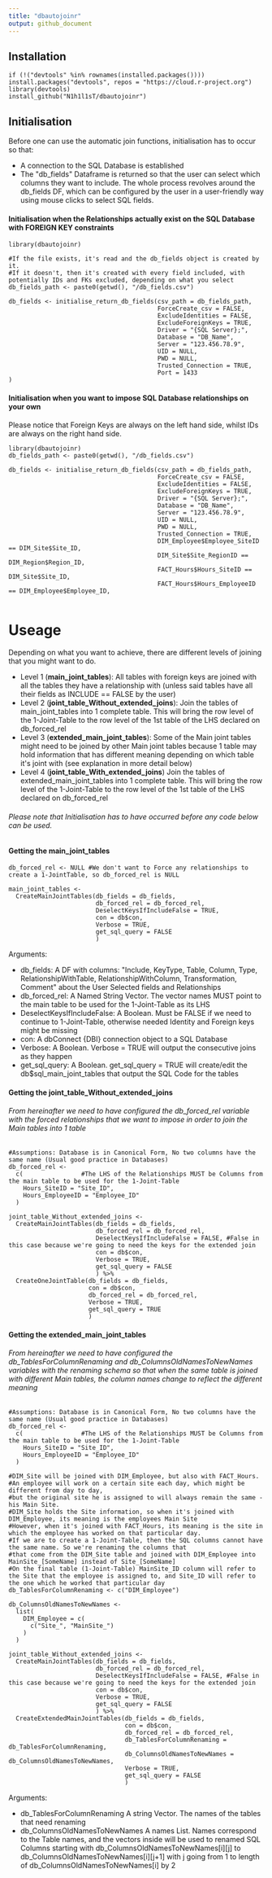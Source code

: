 ```yaml
---
title: "dbautojoinr"
output: github_document
---
```


## Installation

```{r }
if (!("devtools" %in% rownames(installed.packages()))) install.packages("devtools", repos = "https://cloud.r-project.org")
library(devtools)
install_github("N1h1l1sT/dbautojoinr")
```

## Initialisation

Before one can use the automatic join functions, initialisation has to occur so that:
* A connection to the SQL Database is established
* The "db_fields" Dataframe is returned so that the user can select which columns they want to include.
The whole process revolves around the db_fields DF, which can be configured by the user in a user-friendly way using mouse clicks to select SQL fields.

#### Initialisation when the Relationships actually exist on the SQL Database with FOREIGN KEY constraints

```{r }
library(dbautojoinr)

#If the file exists, it's read and the db_fields object is created by it.
#If it doesn't, then it's created with every field included, with potentially IDs and FKs excluded, depending on what you select
db_fields_path <- paste0(getwd(), "/db_fields.csv")

db_fields <- initialise_return_db_fields(csv_path = db_fields_path,
                                         ForceCreate_csv = FALSE,
                                         ExcludeIdentities = FALSE,
                                         ExcludeForeignKeys = TRUE,
                                         Driver = "{SQL Server};",
                                         Database = "DB_Name",
                                         Server = "123.456.78.9",
                                         UID = NULL,
                                         PWD = NULL,
                                         Trusted_Connection = TRUE,
                                         Port = 1433
)
```

#### Initialisation when you want to impose SQL Database relationships on your own

Please notice that Foreign Keys are always on the left hand side, whilst IDs are always on the right hand side.

```{r }
library(dbautojoinr)
db_fields_path <- paste0(getwd(), "/db_fields.csv")

db_fields <- initialise_return_db_fields(csv_path = db_fields_path,
                                         ForceCreate_csv = FALSE,
                                         ExcludeIdentities = FALSE,
                                         ExcludeForeignKeys = TRUE,
                                         Driver = "{SQL Server};",
                                         Database = "DB_Name",
                                         Server = "123.456.78.9",
                                         UID = NULL,
                                         PWD = NULL,
                                         Trusted_Connection = TRUE,
                                         DIM_Employee$Employee_SiteID == DIM_Site$Site_ID,
                                         DIM_Site$Site_RegionID == DIM_Region$Region_ID,
                                         FACT_Hours$Hours_SiteID == DIM_Site$Site_ID,
                                         FACT_Hours$Hours_EmployeeID == DIM_Employee$Employee_ID,
    
```


# Useage

Depending on what you want to achieve, there are different levels of joining that you might want to do.

  * Level 1 (**main_joint_tables**): All tables with foreign keys are joined with all the tables they have a relationship with (unless said tables have all their fields as INCLUDE == FALSE by the user)
  * Level 2 (**joint_table_Without_extended_joins**): Join the tables of main_joint_tables into 1 complete table. This will bring the row level of the 1-Joint-Table to the row level of the 1st table of the LHS declared on db_forced_rel
  * Level 3 (**extended_main_joint_tables**): Some of the Main joint tables might need to be joined by other Main joint tables because 1 table may hold information that has different meaning depending on which table it's joint with (see explanation in more detail below)
  * Level 4 (**joint_table_With_extended_joins**) Join the tables of extended_main_joint_tables into 1 complete table. This will bring the row level of the 1-Joint-Table to the row level of the 1st table of the LHS declared on db_forced_rel

###### _Please note that Initialisation has to have occurred before any code below can be used._

#### Getting the main_joint_tables

```{r }
db_forced_rel <- NULL #We don't want to Force any relationships to create a 1-JointTable, so db_forced_rel is NULL

main_joint_tables <-
  CreateMainJointTables(db_fields = db_fields,
                        db_forced_rel = db_forced_rel,
                        DeselectKeysIfIncludeFalse = TRUE,
                        con = db$con,
                        Verbose = TRUE,
                        get_sql_query = FALSE
                        )

```
Arguments:
  * db_fields: A DF with columns: "Include, KeyType, Table, Column, Type, RelationshipWithTable, RelationshipWithColumn, Transformation, Comment" about the User Selected fields and Relationships
  * db_forced_rel: A Named String Vector. The vector names MUST point to the main table to be used for the 1-Joint-Table as its LHS
  * DeselectKeysIfIncludeFalse: A Boolean. Must be FALSE if we need to continue to 1-Joint-Table, otherwise needed Identity and Foreign keys might be missing
  * con: A dbConnect {DBI} connection object to a SQL Database
  * Verbose: A Boolean. Verbose = TRUE will output the consecutive joins as they happen
  * get_sql_query: A Boolean. get_sql_query = TRUE will create/edit the db$sql_main_joint_tables that output the SQL Code for the tables

#### Getting the joint_table_Without_extended_joins

###### _From hereinafter we need to have configured the db_forced_rel variable with the forced relationships that we want to impose in order to join the Main tables into 1 table_

```{r }
#Assumptions: Database is in Canonical Form, No two columns have the same name (Usual good practice in Databases)
db_forced_rel <-
  c(                #The LHS of the Relationships MUST be Columns from the main table to be used for the 1-Joint-Table
    Hours_SiteID = "Site_ID",
    Hours_EmployeeID = "Employee_ID"
  )

joint_table_Without_extended_joins <-
  CreateMainJointTables(db_fields = db_fields,
                        db_forced_rel = db_forced_rel,
                        DeselectKeysIfIncludeFalse = FALSE, #False in this case because we're going to need the keys for the extended join
                        con = db$con,
                        Verbose = TRUE,
                        get_sql_query = FALSE
                        ) %>%
  CreateOneJointTable(db_fields = db_fields,
                      con = db$con,
                      db_forced_rel = db_forced_rel,
                      Verbose = TRUE,
                      get_sql_query = TRUE
                      )

```


#### Getting the extended_main_joint_tables

###### _From hereinafter we need to have configured the db_TablesForColumnRenaming and db_ColumnsOldNamesToNewNames variables with the renaming schema so that when the same table is joined with different Main tables, the column names change to reflect the different meaning_

```{r }
#Assumptions: Database is in Canonical Form, No two columns have the same name (Usual good practice in Databases)
db_forced_rel <-
  c(                #The LHS of the Relationships MUST be Columns from the main table to be used for the 1-Joint-Table
    Hours_SiteID = "Site_ID",
    Hours_EmployeeID = "Employee_ID"
  )

#DIM_Site will be joined with DIM_Employee, but also with FACT_Hours.
#An employee will work on a certain site each day, which might be different from day to day,
#but the original site he is assigned to will always remain the same - his Main Site.
#DIM_Site holds the Site information, so when it's joined with DIM_Employee, its meaning is the employees Main Site
#However, when it's joined with FACT_Hours, its meaning is the site in which the employee has worked on that particular day.
#If we are to create a 1-Joint-Table, then the SQL columns cannot have the same name. So we're renaming the columns that
#that come from the DIM_Site table and joined with DIM_Employee into MainSite_[SomeName] instead of Site_[SomeName]
#On the final table (1-Joint-Table) MainSite_ID column will refer to the Site that the employee is assigned to, and Site_ID will refer to the one which he worked that particular day
db_TablesForColumnRenaming <- c("DIM_Employee")

db_ColumnsOldNamesToNewNames <-
  list(
    DIM_Employee = c(
      c("Site_", "MainSite_")
    )
  )

joint_table_Without_extended_joins <-
  CreateMainJointTables(db_fields = db_fields,
                        db_forced_rel = db_forced_rel,
                        DeselectKeysIfIncludeFalse = FALSE, #False in this case because we're going to need the keys for the extended join
                        con = db$con,
                        Verbose = TRUE,
                        get_sql_query = FALSE
                        ) %>%
  CreateExtendedMainJointTables(db_fields = db_fields,
                                con = db$con,
                                db_forced_rel = db_forced_rel,
                                db_TablesForColumnRenaming = db_TablesForColumnRenaming,
                                db_ColumnsOldNamesToNewNames = db_ColumnsOldNamesToNewNames,
                                Verbose = TRUE,
                                get_sql_query = FALSE
                                )

```
Arguments:
  * db_TablesForColumnRenaming A string Vector. The names of the tables that need renaming
  * db_ColumnsOldNamesToNewNames A names List. Names correspond to the Table names, and the vectors inside will be used to renamed SQL Columns starting with db_ColumnsOldNamesToNewNames[i][j] to db_ColumnsOldNamesToNewNames[i][j+1] with j going from 1 to length of db_ColumnsOldNamesToNewNames[i] by 2

